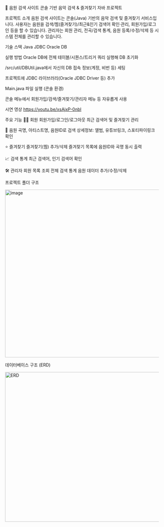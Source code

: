 🎵 음원 검색 사이트
콘솔 기반 음악 검색 & 즐겨찾기 자바 프로젝트

프로젝트 소개
음원 검색 사이트는 콘솔(Java) 기반의 음악 검색 및 즐겨찾기 서비스입니다.
사용자는 음원을 검색/찜(즐겨찾기)/최근&인기 검색어 확인·관리, 회원가입/로그인 등을 할 수 있습니다.
관리자는 회원 관리, 전곡/검색 통계, 음원 등록/수정/삭제 등 시스템 전체를 관리할 수 있습니다.

기술 스택
Java
JDBC
Oracle DB

실행 방법
Oracle DB에 전체 테이블/시퀀스/트리거 쿼리 실행해 DB 초기화

/src/util/DBUtil.java에서 자신의 DB 접속 정보(계정, 비번 등) 세팅

프로젝트에 JDBC 라이브러리(Oracle JDBC Driver 등) 추가

Main.java 파일 실행 (콘솔 환경)

콘솔 메뉴에서 회원가입/검색/즐겨찾기/관리자 메뉴 등 자유롭게 사용

시연 영상
https://youtu.be/xsAjxP-0nbI

주요 기능
🧑‍💻 회원
회원가입/로그인/로그아웃
최근 검색어 및 즐겨찾기 관리

🎵 음원
곡명, 아티스트명, 음원ID로 검색
상세정보: 앨범, 유튜브링크, 스포티파이링크 확인

⭐ 즐겨찾기
즐겨찾기(찜) 추가/삭제
즐겨찾기 목록에 음원ID와 곡명 동시 출력

📈 검색 통계
최근 검색어, 인기 검색어 확인

🛠️ 관리자
회원 목록 조회
전체 검색 통계
음원 데이터 추가/수정/삭제

프로젝트 폴더 구조

<img width="718" height="548" alt="image" src="https://github.com/user-attachments/assets/b0dd66f9-f280-470c-98f4-c5dbcc52ee67" />


데이터베이스 구조 (ERD)

<img width="635" height="489" alt="ERD" src="https://github.com/user-attachments/assets/109f0e6c-2120-46a3-be6f-5ce5a6e4367d" />

